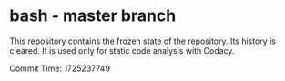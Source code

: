 # bash - master branch

This repository contains the frozen state of the repository.
Its history is cleared. It is used only for static code
analysis with Codacy.

Commit Time: 1725237749